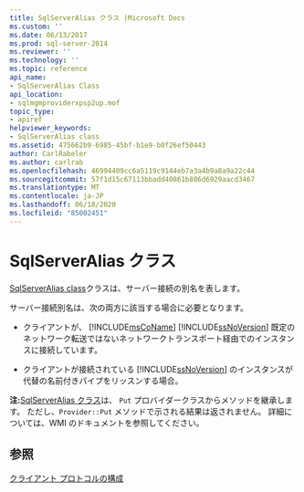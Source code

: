 ```yaml
---
title: SqlServerAlias クラス |Microsoft Docs
ms.custom: ''
ms.date: 06/13/2017
ms.prod: sql-server-2014
ms.reviewer: ''
ms.technology: ''
ms.topic: reference
api_name:
- SqlServerAlias Class
api_location:
- sqlmgmproviderxpsp2up.mof
topic_type:
- apiref
helpviewer_keywords:
- SqlServerAlias class
ms.assetid: 475662b9-6985-45bf-b1e9-b0f26ef50443
author: CarlRabeler
ms.author: carlrab
ms.openlocfilehash: 46994409cc6a5119c9144eb7a3a4b9a8a9a22c44
ms.sourcegitcommit: 57f1d15c67113bbadd40861b886d6929aacd3467
ms.translationtype: MT
ms.contentlocale: ja-JP
ms.lasthandoff: 06/18/2020
ms.locfileid: "85002451"
---
```

# <a name="sqlserveralias-class"></a>SqlServerAlias クラス
  [SqlServerAlias class](sqlserveralias-class.md)クラスは、サーバー接続の別名を表します。  
  
 サーバー接続別名は、次の両方に該当する場合に必要となります。  
  
-   クライアントが、 [!INCLUDE[msCoName](../../../includes/msconame-md.md)] [!INCLUDE[ssNoVersion](../../../includes/ssnoversion-md.md)] 既定のネットワーク転送ではないネットワークトランスポート経由でのインスタンスに接続しています。  
  
-   クライアントが接続されている [!INCLUDE[ssNoVersion](../../../includes/ssnoversion-md.md)] のインスタンスが代替の名前付きパイプをリッスンする場合。  
  
 **注:**[SqlServerAlias クラス](sqlserveralias-class.md)は、 `Put` プロバイダークラスからメソッドを継承します。 ただし、`Provider::Put` メソッドで示される結果は返されません。 詳細については、WMI のドキュメントを参照してください。  
  
## <a name="see-also"></a>参照  
 [クライアント プロトコルの構成](https://technet.microsoft.com/library/ms181035.aspx)  
  
  
